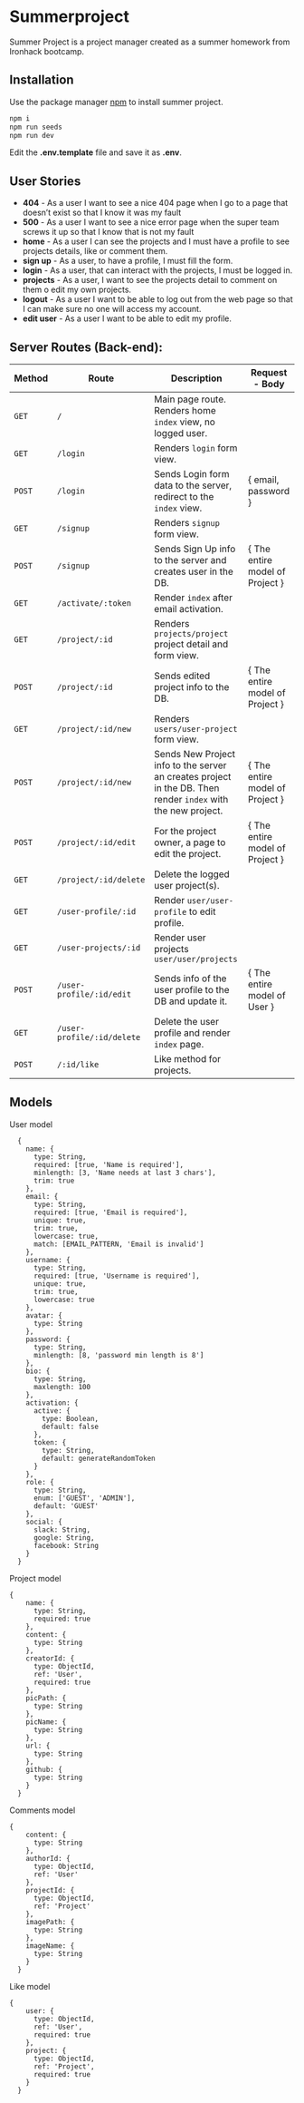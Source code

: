 # Summerproject

Summer Project is a project manager created as a summer homework from Ironhack bootcamp.

## Installation

Use the package manager [npm](https://www.npmjs.com/) to install summer project.

```bash
npm i
npm run seeds
npm run dev
```

Edit the **.env.template** file and save it as **.env**.

## User Stories

- **404** - As a user I want to see a nice 404 page when I go to a page that doesn’t exist so that I know it was my fault
- **500** - As a user I want to see a nice error page when the super team screws it up so that I know that is not my fault
- **home** - As a user I can see the projects and I must have a profile to see projects details, like or comment them.
- **sign up** - As a user, to have a profile, I must fill the form.
- **login** - As a user, that can interact with the projects, I must be logged in.
- **projects** - As a user, I want to see the projects detail to comment on them o edit my own projects.
- **logout** - As a user I want to be able to log out from the web page so that I can make sure no one will access my account.
- **edit user** - As a user I want to be able to edit my profile.

## Server Routes (Back-end):

| **Method** | **Route** | **Description** | Request - Body |
| --- | --- | --- | --- |
| `GET` | `/` | Main page route. Renders home `index` view, no logged user. |  |
| `GET` | `/login` | Renders `login` form view. |  |
| `POST` | `/login` | Sends Login form data to the server, redirect to the `index` view. | { email, password } |  |
| `GET` | `/signup` | Renders `signup` form view. |  |
| `POST` | `/signup` | Sends Sign Up info to the server and creates user in the DB. | { The entire model of Project } |
| `GET` | `/activate/:token` | Render `index` after email activation. |  |
| `GET` | `/project/:id` | Renders `projects/project` project detail and form view. |  |
| `POST` | `/project/:id` | Sends edited project info to the DB. | { The entire model of Project } |
| `GET` | `/project/:id/new` | Renders `users/user-project` form view. |  |
| `POST` | `/project/:id/new` | Sends New Project info to the server an creates project in the DB. Then render `index` with the new project. | { The entire model of Project } |
| `POST` | `/project/:id/edit` | For the project owner, a page to edit the project. | { The entire model of Project } |
| `GET` | `/project/:id/delete` | Delete the logged user project(s). |  |
| `GET` | `/user-profile/:id` | Render `user/user-profile` to edit profile. |  |
| `GET` | `/user-projects/:id` | Render user projects `user/user/projects` |  |
| `POST` | `/user-profile/:id/edit` | Sends info of the user profile to the DB and update it. | { The entire model of User } |
| `GET` | `/user-profile/:id/delete` | Delete the user profile and render `index` page. |  |
| `POST` | `/:id/like` | Like method for projects. |  |

## Models

User model

```
  {
    name: {
      type: String,
      required: [true, 'Name is required'],
      minlength: [3, 'Name needs at last 3 chars'],
      trim: true
    },
    email: {
      type: String,
      required: [true, 'Email is required'],
      unique: true,
      trim: true,
      lowercase: true,
      match: [EMAIL_PATTERN, 'Email is invalid']
    },
    username: {
      type: String,
      required: [true, 'Username is required'],
      unique: true,
      trim: true,
      lowercase: true
    },
    avatar: {
      type: String
    },
    password: {
      type: String,
      minlength: [8, 'password min length is 8']
    },
    bio: {
      type: String,
      maxlength: 100
    },
    activation: {
      active: {
        type: Boolean,
        default: false
      },
      token: {
        type: String,
        default: generateRandomToken
      }
    },
    role: {
      type: String,
      enum: ['GUEST', 'ADMIN'],
      default: 'GUEST'
    },
    social: {
      slack: String,
      google: String,
      facebook: String
    }
  }
```

Project model

```
{
    name: {
      type: String,
      required: true
    },
    content: {
      type: String
    },
    creatorId: {
      type: ObjectId,
      ref: 'User',
      required: true
    },
    picPath: {
      type: String
    },
    picName: {
      type: String
    },
    url: {
      type: String
    },
    github: {
      type: String
    }
  }
```

Comments model

```
{
    content: {
      type: String
    },
    authorId: {
      type: ObjectId,
      ref: 'User'
    },
    projectId: {
      type: ObjectId,
      ref: 'Project'
    },
    imagePath: {
      type: String
    },
    imageName: {
      type: String
    }
  }
```

Like model

```
{
    user: {
      type: ObjectId,
      ref: 'User',
      required: true
    },
    project: {
      type: ObjectId,
      ref: 'Project',
      required: true
    }
  }
```
